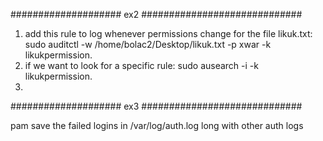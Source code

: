 ####################    ex2    #############################
1. add this rule to log whenever permissions change for the file likuk.txt:
   sudo auditctl -w /home/bolac2/Desktop/likuk.txt -p xwar -k likukpermission.
2. if we want to look for a specific rule: sudo ausearch -i -k likukpermission.
3. 














####################    ex3    #############################

pam save the failed logins in /var/log/auth.log long with other auth logs
